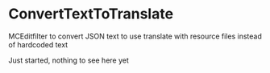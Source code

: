 ConvertTextToTranslate
======================

MCEditfilter to convert JSON text to use translate with resource files instead of hardcoded text

Just started, nothing to see here yet
